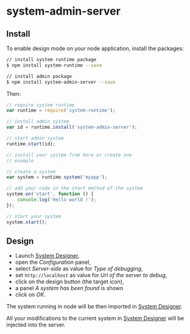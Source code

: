 # system-admin-server

## Install

To enable design mode on your node application, install the packages:

```sh
// install system runtime package
$ npm install system-runtime --save

// install admin package
$ npm install system-admin-server --save
```

Then:

```js
// require system runtime
var runtime = require('system-runtime');

// install admin system
var id = runtime.install('system-admin-server');

// start admin system
runtime.start(id);

// install your system from here or create one
// example

// create a system
var system = runtime.system('myapp');

// add your code in the start method of the system
system.on('start', function () {
    console.log('Hello world !');
});

// start your system
system.start();
```

## Design

* Launch [System Designer](https://system-designer.github.io),
* open the *Configuration* panel,
* select *Server-side* as value for *Type of debugging*,
* set `http://localhost` as value for *Url of the server to debug*,
* click on the design button (the target icon),
* a panel *A system has been found* is shown
* click on *OK*.

The system running in node will be then imported in [System Designer](https://system-designer.github.io).

All your modifications to the current system in [System Designer](https://system-designer.github.io) will be injected into the server. 
